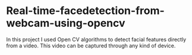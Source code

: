 # Real-time-facedetection-from-webcam-using-opencv
In this project I used Open CV algorithms to detect facial features directly from a video. This video can be captured through any  kind of device.
